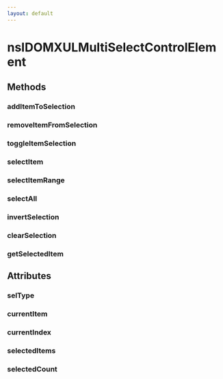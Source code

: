 ```yaml
---
layout: default
---
```


# nsIDOMXULMultiSelectControlElement #

## Methods ##

### addItemToSelection ###

### removeItemFromSelection ###

### toggleItemSelection ###

### selectItem ###

### selectItemRange ###

### selectAll ###

### invertSelection ###

### clearSelection ###

### getSelectedItem ###

## Attributes ##

### selType ###

### currentItem ###

### currentIndex ###

### selectedItems ###

### selectedCount ###

